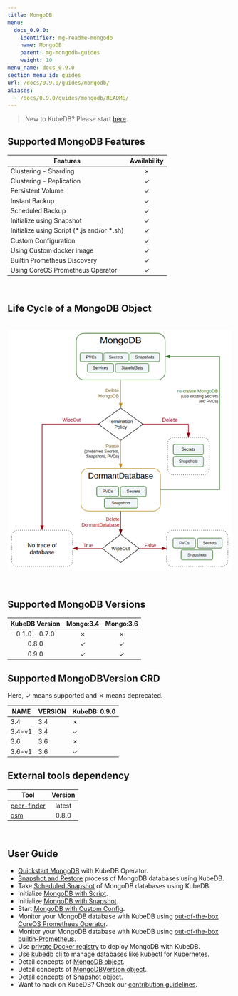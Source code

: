 ```yaml
---
title: MongoDB
menu:
  docs_0.9.0:
    identifier: mg-readme-mongodb
    name: MongoDB
    parent: mg-mongodb-guides
    weight: 10
menu_name: docs_0.9.0
section_menu_id: guides
url: /docs/0.9.0/guides/mongodb/
aliases:
  - /docs/0.9.0/guides/mongodb/README/
---
```


> New to KubeDB? Please start [here](/docs/concepts/README.md).

## Supported MongoDB Features

|                   Features                   | Availability |
| -------------------------------------------- | :----------: |
| Clustering - Sharding                        |   &#10007;   |
| Clustering - Replication                     |   &#10003;   |
| Persistent Volume                            |   &#10003;   |
| Instant Backup                               |   &#10003;   |
| Scheduled Backup                             |   &#10003;   |
| Initialize using Snapshot                    |   &#10003;   |
| Initialize using Script (\*.js and/or \*.sh) |   &#10003;   |
| Custom Configuration                         |   &#10003;   |
| Using Custom docker image                    |   &#10003;   |
| Builtin Prometheus Discovery                 |   &#10003;   |
| Using CoreOS Prometheus Operator             |   &#10003;   |

<br/>

## Life Cycle of a MongoDB Object

<p align="center">
  <img alt="lifecycle"  src="/docs/images/mongodb/mgo-lifecycle.png">
</p>

<br/>

## Supported MongoDB Versions

| KubeDB Version | Mongo:3.4 | Mongo:3.6 |
|:--------------:|:---------:|:---------:|
| 0.1.0 - 0.7.0  | &#10007;  | &#10007;  |
| 0.8.0          | &#10003;  | &#10003;  |
| 0.9.0     | &#10003;  | &#10003;  |

## Supported MongoDBVersion CRD

Here, &#10003; means supported and &#10007; means deprecated.

| NAME     | VERSION | KubeDB: 0.9.0 |
|----------|---------|--------------------|
| 3.4      | 3.4     | &#10007;           |
| 3.4-v1   | 3.4     | &#10003;           |
| 3.6      | 3.6     | &#10007;           |
| 3.6-v1   | 3.6     | &#10003;           |

## External tools dependency

|    Tool   | Version |
| --------- | :-----: |
| [peer-finder](https://github.com/kubernetes/contrib/tree/master/peer-finder) | latest  |
| [osm](https://github.com/appscode/osm) |  0.8.0  |

<br/>

## User Guide

- [Quickstart MongoDB](/docs/guides/mongodb/quickstart/quickstart.md) with KubeDB Operator.
- [Snapshot and Restore](/docs/guides/mongodb/snapshot/backup-and-restore.md) process of MongoDB databases using KubeDB.
- Take [Scheduled Snapshot](/docs/guides/mongodb/snapshot/scheduled-backup.md) of MongoDB databases using KubeDB.
- Initialize [MongoDB with Script](/docs/guides/mongodb/initialization/using-script.md).
- Initialize [MongoDB with Snapshot](/docs/guides/mongodb/initialization/using-snapshot.md).
- Start [MongoDB with Custom Config](/docs/guides/mongodb/custom-config/using-custom-config.md).
- Monitor your MongoDB database with KubeDB using [out-of-the-box CoreOS Prometheus Operator](/docs/guides/mongodb/monitoring/using-coreos-prometheus-operator.md).
- Monitor your MongoDB database with KubeDB using [out-of-the-box builtin-Prometheus](/docs/guides/mongodb/monitoring/using-builtin-prometheus.md).
- Use [private Docker registry](/docs/guides/mongodb/private-registry/using-private-registry.md) to deploy MongoDB with KubeDB.
- Use [kubedb cli](/docs/guides/mongodb/cli/cli.md) to manage databases like kubectl for Kubernetes.
- Detail concepts of [MongoDB object](/docs/concepts/databases/mongodb.md).
- Detail concepts of [MongoDBVersion object](/docs/concepts/catalog/mongodb.md).
- Detail concepts of [Snapshot object](/docs/concepts/snapshot.md).
- Want to hack on KubeDB? Check our [contribution guidelines](/docs/CONTRIBUTING.md).
